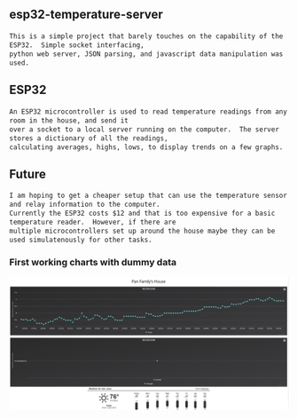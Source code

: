 ## esp32-temperature-server
    This is a simple project that barely touches on the capability of the ESP32.  Simple socket interfacing,
    python web server, JSON parsing, and javascript data manipulation was used.

## ESP32
    An ESP32 microcontroller is used to read temperature readings from any room in the house, and send it
    over a socket to a local server running on the computer.  The server stores a dictionary of all the readings, 
    calculating averages, highs, lows, to display trends on a few graphs.
    
## Future
    I am hoping to get a cheaper setup that can use the temperature sensor and relay information to the computer.
    Currently the ESP32 costs $12 and that is too expensive for a basic temperature reader.  However, if there are 
    multiple microcontrollers set up around the house maybe they can be used simulatenously for other tasks.
    
### First working charts with dummy data
![Screenshot](test/test2.png)
